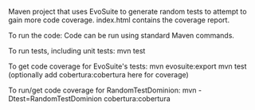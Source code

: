 Maven project that uses EvoSuite to generate random tests to attempt to gain more code coverage. index.html contains the coverage report.

To run the code:
Code can be run using standard Maven commands. 

To run tests, including unit tests: mvn test 

To get code coverage for EvoSuite's tests: mvn evosuite:export
                                            mvn test (optionally add cobertura:cobertura here for coverage)

To run/get code coverage for RandomTestDominion: mvn -Dtest=RandomTestDominion cobertura:cobertura
